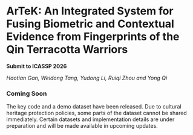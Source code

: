 # ArTeK: An Integrated System for Fusing Biometric and Contextual Evidence from Fingerprints of the Qin Terracotta Warriors
**Submit to ICASSP 2026**

*Haotian Gan, Weidong Tang, Yudong Li, Ruiqi Zhou and Yong Qi*


### Coming Soon
The key code and a demo dataset have been released. Due to cultural heritage protection policies, some parts of the dataset cannot be shared immediately. Certain datasets and implementation details are under preparation and will be made available in upcoming updates.
